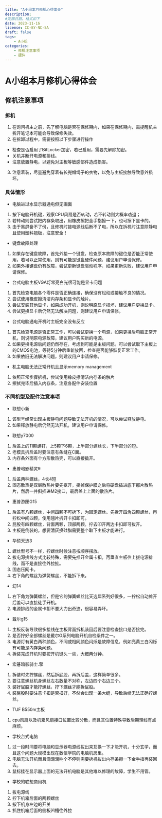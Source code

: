 ```yaml
---
title: "A小组本月修机心得体会"
description: 
#完稿日期，格式如下
date: 2023-11-16
license: CC-BY-NC-SA
draft: false
tags:
    - A小组
categories:
    - 修机注意事项
    - 硬件
---
```


# A小组本月修机心得体会
## 修机注意事项
### 拆机
1. 在询问机主之前，先了解电脑是否在保修期内，如果在保修期内，需提醒机主拆开笔记本可能会导致保修失效。
2. 在拆卸过程中，需要按照以下步骤进行操作
- 检查是否启用了BitLocker加密，若已启用，需要先解除加密。
- 关机并断开电源和排线。
- 注意放置静电，以避免对主板等敏感部件造成损害。
3. 注意着装，尽量避免穿着有长兜帽绳子的衣物，以免与主板接触导致意外损坏。
### 具体情形
- 电脑进过水显示器通电但无画面
1. 按下电脑开机键，观察CPU风扇是否转动，若不转动则大概率劝退；
2. 若转动则尝试把内存条取出，用橡皮擦把金手指擦一下，也可擦下显卡的。
3. 由于黑屏备不了份，且修机时接电源线后断不了电，所以在拆机时注意除静电且使用塑料翘板，注意安全！
- 键盘故障处理
1. 如果存在键盘故障，首先外接一个键盘，检查原本故障的键位是否能正常使用，若可以正常使用，则有可能是键盘硬件问题，建议用户申请保修。
2. 如果外接键盘仍有故障，尝试更新键盘驱动程序，如果更新失败，建议用户申请保修。
- 台式电脑主板VGA灯常亮白光很可能是显卡问题
1. 首先检查电脑各个零件是否正确连接，确保没有松动或接触不良的情况。
2. 尝试使用橡皮擦清洁内存条和显卡的触片。
3. 尝试安装其他显卡，如果成功开机，则说明原显卡损坏，建议用户更换显卡。
4. 尝试更换显卡后仍然无法解决问题，则建议用户申请保修。
- 台式电脑通电开机时主板完全没有反应
1. 首先检查电源是否正常工作，可以尝试更换一个电源，如果更换后电脑正常开机，则说明原电源故障，建议用户购买新的电源。
2. 如果更换电源后问题仍然存在，考虑到可能是主板问题。可以尝试取下主板上的CMOS电池，等待5分钟后重新放回，检查是否能够恢复正常工作。
3. 如果依旧无法解决问题，则建议用户申请保修。
- 机主电脑无法正常开机且显示memory management
1. 依照正常步骤拆机，尝试使用橡皮擦清洁内存条的触片
2. 擦拭完毕后插入内存条，注意各配件安装位置
### 不同机型及配件注意事项
- 联想小新
1. 该型号经常出现主板静电问题导致无法开机的情况，可以尝试释放静电。
2. 如果释放静电后仍然无法开机，建议用户申请保修。
- 联想y7000
1. 后盖上的11颗螺钉，上5颗下6颗，上半部分螺丝长，下半部分的短。
2. 老模具拆后盖时要注意有条缝在C面。
3. 内存条外面有个方形散热壳，可以直接撬开。
- 惠普暗影精灵9
1. 后盖两种螺丝，4长4短
2. 固态散热是双层散热片要先抠开，撕掉保护膜之后将硬盘插进底下那片散热片，然后一并斜插进M2接口，最后盖上上面的散热片。
- 惠普游匣G15
1. 后盖有八颗螺丝，中间四颗不可拆下，为固定螺丝。先拆开四角四颗螺丝，再拧松中间四颗，使用翘片拆开卡扣即可。
2. 屁股有四颗螺丝，背面两颗，顶部两颗，拧去叩开两边卡扣即可拔开。
3. 主板是倒装的，想要清灰换硅脂需要整个取下主板才能进行。
- 华硕天选3
1. 螺丝型号不一样，拧螺丝时候注意按顺序摆放。
2. 拔电源排线方式比较特殊，需要先推开金属卡扣，再垂直主板往上拔电源排线，而不是直接往外拉扯。
3. 固态压网卡。
4. 右下角的螺丝为弹簧螺丝，不能拆下来。
- 幻14
1. 右下角为弹簧螺丝，但是它的弹簧螺丝比天选犀系列好很多，一拧松自动摊开后盖可以直接徒手开机。
2. 电源排线的金属卡扣不要大力出奇迹，很容易弄坏。
- 戴尔g15
1. 主板反装导致很多接线在主板背面拆机装回后要注意检查接口是否接完。
2. 是否拧好全部螺丝是戴尔G系列电脑开机自检条件之一。
3. 电源灯有黄白两种颜色，不同或相同颜色闪烁是故障信息，例如亮黄三白闪烁有可能是内存条问题。
4. 拆装完成开机时要按开机键久一些，大概两分钟。
- 宏碁暗影骑士.擎
1. 拆装时先拧螺丝，然后拆屁股，再拆后盖，这样简单很多。
2. 要注意螺丝机身螺丝左右数量不对称，左边四个右边三个。
3. 装好屁股才能拧螺丝，拧下螺丝才能拆屁股。
4. 装屁股时要注意卡扣是否扣好，不然会出现一条大缝，导致后续无法正确拧螺丝。
- TUF B550m主板
1. cpu风扇以及机箱风扇接口位置比较分散，而且其位置特殊导致后期理线有点麻烦。
- 学校台式电脑
1. 过一段时间要将电脑和显示器电源线拔出来互换一下才能开机，十分玄学，而且这个问题大规模出现在数信学院的电脑机房里。
2. 电脑无法开机而且滴滴滴响个不停则需要拆机拔出内存条擦一下金手指再装回去。
3. 鼠标挂在显示器上面的无法开机电脑是其他难以修理的故障，学生不用管。
- 学校的联想商用机
1. 拔电源线
2. 拧下机箱后面的两颗螺丝
3. 按下机身左边的开关
4. 抓住机箱后面的侧板凹槽往外拉